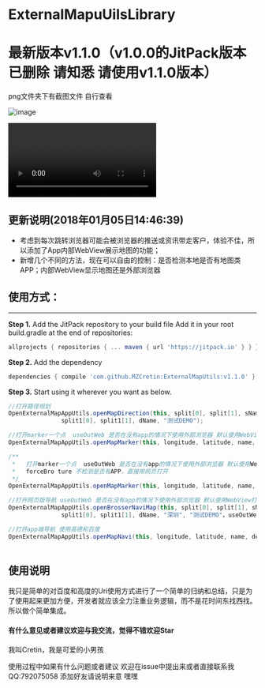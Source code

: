 # ExternalMapuUilsLibrary

# 最新版本v1.1.0（v1.0.0的JitPack版本已删除 请知悉 请使用v1.1.0版本）
png文件夹下有截图文件 自行查看

![image](https://github.com/MZCretin/ExternalMapUtils/blob/master/png/Screenshot_20170509-152819.png)

![视频](https://github.com/MZCretin/ExternalMapUtils/blob/master/movie/movie.mp4)

## 更新说明(2018年01月05日14:46:39)

   + 考虑到每次跳转浏览器可能会被浏览器的推送或资讯带走客户，体验不佳，所以添加了App内部WebView展示地图的功能；
   + 新增几个不同的方法，现在可以自由的控制：是否检测本地是否有地图类APP；内部WebView显示地图还是外部浏览器


## 使用方式：

-------------------

**Step 1.** Add the JitPack repository to your build file Add it in your root build.gradle at the end of repositories: 
```gradle
allprojects { repositories { ... maven { url 'https://jitpack.io' } } }
```

**Step 2.** Add the dependency
```gradle
dependencies { compile 'com.github.MZCretin:ExternalMapUtils:v1.1.0' }
```

**Step 3.** Start using it wherever you want as below.

 ```java
//打开路径规划
OpenExternalMapAppUtils.openMapDirection(this, split[0], split[1], sName,
                split1[0], split1[1], dName, "测试DEMO");

//打开marker一个点  useOutWeb 是否在没有app的情况下使用外部浏览器 默认使用WebView打开
OpenExternalMapAppUtils.openMapMarker(this, longitude, latitude, name, des, "测试DEMO",useOutWeb);

/**
  *   打开marker一个点  useOutWeb 是否在没有app的情况下使用外部浏览器 默认使用WebView打开
  *   forceBro ture 不检测是否有APP，直接用网页打开
  */
OpenExternalMapAppUtils.openMapMarker(this, longitude, latitude, name, des, "测试DEMO",useOutWeb,forceBro);

//打开网页版导航 useOutWeb 是否在没有app的情况下使用外部浏览器 默认使用WebView打开
OpenExternalMapAppUtils.openBrosserNaviMap(this, split[0], split[1], sName,
                split1[0], split1[1], dName, "深圳", "测试DEMO"，useOutWeb);

//打开app端导航 使用高德和百度
OpenExternalMapAppUtils.openMapNavi(this, longitude, latitude, name, des, "测试DEMO");
                
 ```


## 使用说明

我只是简单的对百度和高度的Uri使用方式进行了一个简单的归纳和总结，只是为了使用起来更加方便，开发者就应该全力注重业务逻辑，而不是花时间东找西找。所以做个简单集成。


#### 有什么意见或者建议欢迎与我交流，觉得不错欢迎Star

我叫Cretin，我是可爱的小男孩

使用过程中如果有什么问题或者建议 欢迎在issue中提出来或者直接联系我 QQ:792075058 添加好友请说明来意  嘿嘿

